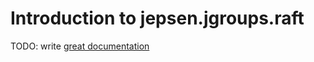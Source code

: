 # Introduction to jepsen.jgroups.raft

TODO: write [great documentation](http://jacobian.org/writing/what-to-write/)
